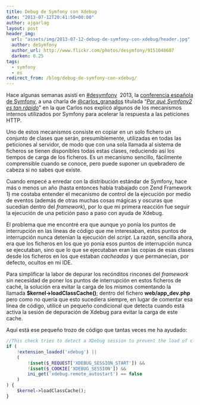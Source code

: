```yaml
---
title: Debug de Symfony con Xdebug
date: "2013-07-12T20:41:50+00:00"
author: ajgarlag
layout: post
header_img:
  url: "assets/img/2013-07-12-debug-de-symfony-con-xdebug/header.jpg"
  author: deSymfony
  author_url: http://www.flickr.com/photos/desymfony/9151048607
  darken: 0.25
tags:
  - symfony
  - es
redirect_from: /blog/debug-de-symfony-con-xdebug/
---
```

Hace algunas semanas asistí en [#desymfony](http://twitter.com/search?q=%23desymfony)  2013, la [conferencia española de Symfony](http://desymfony.com), a una charla de [@carlos_granados](http://twitter.com/carlos_granados) titulada &#8220;[_Por qué Symfony2 es tan rápido_](http://es.slideshare.net/carlosgranados/por-que-symfony2-es-tan-rpido)&#8221; en la que Carlos nos explicó algunos de los mecanismos internos utilizados por Symfony para acelerar la respuesta a las peticiones HTTP.

Uno de estos mecanismos consiste en copiar en un solo fichero un conjunto de clases que serán, presumiblemente, utilizadas en todas las peticiones al servidor, de modo que con una sola llamada al sistema de ficheros se tienen disponibles todas estas clases, reduciendo así los tiempos de carga de los ficheros. Es un mecanismo sencillo, fácilmente comprensible cuando se conoce, pero puede suponer un quebradero de cabeza si no sabes que existe.

Cuando empecé a enredar con la distribución estándar de Symfony, hace más o menos un año (hasta entonces había trabajado con Zend Framework 1) me costaba entender el mecanismo de control de la ejecución por medio de eventos (además de otras muchas cosas mágicas y oscuras que sucedían dentro del _framework_), por lo que mi primera reacción fue seguir la ejecución de una petición paso a paso con ayuda de Xdebug.

El problema que me encontré era que aunque yo ponía los puntos de interrupción en las líneas de código que me interesaban, estos puntos de interrupción nunca detenían la ejecución del _script_. La razón, sencilla ahora, era que los ficheros en los que yo ponía esos puntos de interrupción nunca se ejecutaban, sino que lo que se ejecutaban eran las copias de esas clases desde los ficheros en los que estaban _cacheadas_ y que permanecían, por defecto, ocultos en mi IDE.

Para simplificar la labor de depurar los recónditos rincones del _framework_ sin necesidad de poner los puntos de interrupción en estos ficheros de caché, la solución era evitar la carga de los mismos comentando la llamada **$kernel->loadClassCache()**; dentro del fichero **web/app_dev.php** pero como no quería que esto sucediera siempre, en lugar de comentar esa línea de código, utilicé un pequeño condicional que detecta cuando está activa la sesión de depuración de Xdebug para evitar la carga de este cache.

Aquí está ese pequeño trozo de código que tantas veces me ha ayudado:

```php
//This check tries to detect a XDebug session to prevent the load of class cache
if (
    !extension_loaded('xdebug') ||
    (
        !isset($_REQUEST['XDEBUG_SESSION_START']) &&
        !isset($_COOKIE['XDEBUG_SESSION']) &&
        ini_get('xdebug.remote_autostart') == false
    )
) {
    $kernel->loadClassCache();
}
```
